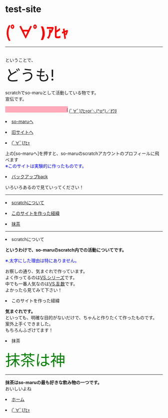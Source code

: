 # test-site
<html>
<head>
</head>
<body>
<b><font size=7 color="red"><strong>(ﾟ∀ﾟ)ｱﾋｬ</strong></b></font><br>
<hr color="blue" size="5"><br>
ということで、<br>
<font size=7>どうも!</font><br>
<dl>
scratchでso-maruとして活動している物です。<br>
宣伝です。<br>
</dl>
<marquee bgcolor="#ffabbb" width="200">
(ﾟ∀ﾟ)ｱﾋｬso-maruフォロー(ﾟ∀ﾟ)ｱﾋｬ
</marquee>
<u>(ﾟ∀ﾟ)ｱﾋｬor＼(^o^)／ｵﾜﾀ</u><p>
<li><a href="https://scratch.mit.edu/users/so-maru/">so-maruへ</a><p>
<li><a href="./file1.html">旧サイトへ</a><br><p>
<li><a href="./ahya.html">(ﾟ∀ﾟ)ｱﾋｬ</a><br><p>
上の[so-maruへ]を押すと、so-maruのscratchアカウントのプロフィールに飛べます<br>
<font color="blue">※このサイトは実験的に作ったものです。</font><br><p>
<li><a href="./index backup.html">バックアップback</a><br><p>
いろいろあるので見ていってください！<p>
<hr color="black" size="3"><p>
<li><a href="#scratch">scratchについて</a><p>
<li><a href="#pro">このサイトを作った経緯<p>
<li><a href="#mattya">抹茶</a><p>
<hr color="black" size="3"><p>
<li><a name="scratch"></a>scratchについて<p>
<strong>というわけで、so-maruのscratch内での活動についてです。</strong><p>
<font color="blue">※.太字にした理由は特にありません。</font><p>
お察しの通り、気まぐれで作っています。<br>
よく作ってるのは<a href="https://scratch.mit.edu/studios/28704992/">VS.シリーズ</a>です。<br>
中でも一番人気なのは<a href="https://scratch.mit.edu/projects/476269849/">VS.乱数</a>です。<br>
よかったら見てみて下さい！<p>
<li><a name="pro">このサイトを作った経緯</a><p>
<strong>気まぐれです。</strong><br>
といっても、明確な目的がないだけで、ちゃんと作りたくて作ったものです。<br>
案外上手くできました。<br>
もちろんふざけてます！<p>
<li><a name="mattya">抹茶</a><p>
<font size=7 color="green">抹茶は神</font><br>
<hr color="green" size="5"><p>
<strong>抹茶はso-maruの最も好きな飲み物の一つです。</strong><br>
<kbd>おいしいよね</kbd><p>
<li><a href="./index.html">ホーム</a><br><p>
<li><a href="./test.html">(ﾟ∀ﾟ)ｱﾋｬ</a><p>
</body>
</html>
